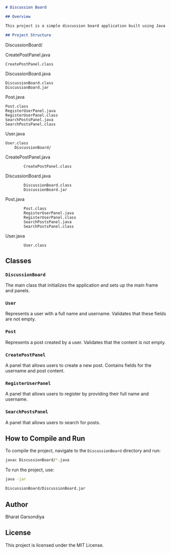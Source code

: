 
```markdown
# Discussion Board

## Overview

This project is a simple discussion board application built using Java Swing. Users can register, create posts, and search for posts. The application features a graphical user interface with different panels for each functionality. <br> Basically it was part of my school and all the functionality is based on prof's requirement where I got 100/100 so this project is proper accordingly outline.

## Project Structure

```
DiscussionBoard/
    

CreatePostPanel.java


    CreatePostPanel.class
    

DiscussionBoard.java


    DiscussionBoard.class
    DiscussionBoard.jar
    

Post.java


    Post.class
    RegisterUserPanel.java
    RegisterUserPanel.class
    SearchPostsPanel.java
    SearchPostsPanel.class
    

User.java


    User.class
        DiscussionBoard/
            

CreatePostPanel.java


            CreatePostPanel.class
            

DiscussionBoard.java


            DiscussionBoard.class
            DiscussionBoard.jar
            

Post.java


            Post.class
            RegisterUserPanel.java
            RegisterUserPanel.class
            SearchPostsPanel.java
            SearchPostsPanel.class
            

User.java


            User.class


## Classes

### `DiscussionBoard`

The main class that initializes the application and sets up the main frame and panels.

### `User`

Represents a user with a full name and username. Validates that these fields are not empty.

### `Post`

Represents a post created by a user. Validates that the content is not empty.

### `CreatePostPanel`

A panel that allows users to create a new post. Contains fields for the username and post content.

### `RegisterUserPanel`

A panel that allows users to register by providing their full name and username.

### `SearchPostsPanel`

A panel that allows users to search for posts.

## How to Compile and Run

To compile the project, navigate to the `DiscussionBoard` directory and run:

```sh
javac DiscussionBoard/*.java
```

To run the project, use:

```sh
java -jar 

DiscussionBoard/DiscussionBoard.jar


```

## Author

Bharat Garsondiya

## License

This project is licensed under the MIT License.